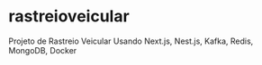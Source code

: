 # rastreioveicular
Projeto de Rastreio Veicular Usando Next.js, Nest.js, Kafka, Redis, MongoDB, Docker

